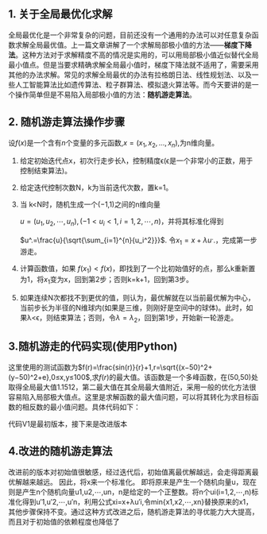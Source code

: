 ## 1. 关于全局最优化求解

全局最优化是一个非常复杂的问题，目前还没有一个通用的办法可以对任意复杂函数求解全局最优值。上一篇文章讲解了一个求解局部极小值的方法——**梯度下降法**。这种方法对于求解精度不高的情况是实用的，可以用局部极小值近似替代全局最小值点。但是当要求精确求解全局最小值时，梯度下降法就不适用了，需要采用其他的办法求解。常见的求解全局最优的办法有拉格朗日法、线性规划法、以及一些人工智能算法比如遗传算法、粒子群算法、模拟退火算法等。而今天要讲的是一个操作简单但是不易陷入局部极小值的方法：**随机游走算法**。

## 2. 随机游走算法操作步骤

设$f(x)$是一个含有$n$个变量的多元函数,$x=(x_1,x_2,...,x_n)$,为n维向量。

1. 给定初始迭代点x，初次行走步长λ，控制精度ϵ(ϵ是一个非常小的正数，用于控制结束算法)。

2. 给定迭代控制次数N，k为当前迭代次数，置k=1。

3. 当 k<N时，随机生成一个(−1,1)之间的n维向量

   $u=(u_1,u_2,⋯,u_n),(−1<u_i<1,i=1,2,⋯,n)$，并将其标准化得到

   $u^.=\frac{u}{\sqrt{\sum_{i=1}^{n}{u_i^2}}}$. 令$x_1=x+λu^.$.，完成第一步游走。

4. 计算函数值，如果 $f(x_1)<f(x)$，即找到了一个比初始值好的点，那么k重新置为1，将$x_1$变为x，回到第2步；否则k=k+1，回到第3步。

5. 如果连续N次都找不到更优的值，则认为，最优解就在以当前最优解为中心，当前步长为半径的N维球内(如果是三维，则刚好是空间中的球体)。此时，如果λ<ϵ，则结束算法；否则，令$λ=λ_2$，回到第1步，开始新一轮游走。

## 3.随机游走的代码实现(使用Python)

这里使用的测试函数为$f(r)=\frac{sin(r)}{r}+1,r=\sqrt{(x−50)^2+(y−50)^2+e},0≤x,y≤100$,求$f(r)$的最大值。该函数是一个多峰函数，在(50,50)处取得全局最大值1.1512，第二最大值在其全局最大值附近，采用一般的优化方法很容易陷入局部极大值点。这里是求解函数的最大值问题，可以将其转化为求目标函数的相反数的最小值问题。具体代码如下：

代码V1是最初版本，接下来是改进版本

## 4.改进的随机游走算法

改进前的版本对初始值很敏感，经过迭代后，初始值离最优解越远，会走得距离最优解越来越远。
因此，将x来一个标准化。
即将原来是产生一个随机向量u，现在则是产生n个随机向量u1,u2,⋯,un，n是给定的一个正整数。将n个ui(i=1,2,⋯,n)标准化得到u′1,u′2,⋯,u′n，利用公式xi=x+λu′i,令min{x1,x2,⋯,xn}替换原来的x1，其他步骤保持不变。通过这种方式改进之后，随机游走算法的寻优能力大大提高，而且对于初始值的依赖程度也降低了


